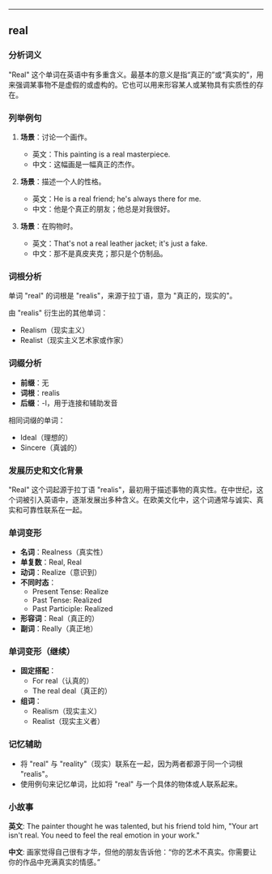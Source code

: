
---------------
## real
### 分析词义
"Real" 这个单词在英语中有多重含义。最基本的意义是指“真正的”或“真实的”，用来强调某事物不是虚假的或虚构的。它也可以用来形容某人或某物具有实质性的存在。

### 列举例句
1. **场景**：讨论一个画作。
   - 英文：This painting is a real masterpiece.
   - 中文：这幅画是一幅真正的杰作。

2. **场景**：描述一个人的性格。
   - 英文：He is a real friend; he's always there for me.
   - 中文：他是个真正的朋友；他总是对我很好。

3. **场景**：在购物时。
   - 英文：That's not a real leather jacket; it's just a fake.
   - 中文：那不是真皮夹克；那只是个仿制品。

### 词根分析
单词 "real" 的词根是 "realis"，来源于拉丁语，意为 "真正的，现实的"。

由 "realis" 衍生出的其他单词：
- Realism（现实主义）
- Realist（现实主义艺术家或作家）

### 词缀分析
- **前缀**：无
- **词根**：realis
- **后缀**：-l，用于连接和辅助发音

相同词缀的单词：
- Ideal（理想的）
- Sincere（真诚的）

### 发展历史和文化背景
"Real" 这个词起源于拉丁语 "realis"，最初用于描述事物的真实性。在中世纪，这个词被引入英语中，逐渐发展出多种含义。在欧美文化中，这个词通常与诚实、真实和可靠性联系在一起。

### 单词变形
- **名词**：Realness（真实性）
- **单复数**：Real, Real
- **动词**：Realize（意识到）
- **不同时态**：
  - Present Tense: Realize
  - Past Tense: Realized
  - Past Participle: Realized
- **形容词**：Real（真正的）
- **副词**：Really（真正地）

### 单词变形（继续）
- **固定搭配**：
  - For real（认真的）
  - The real deal（真正的）
- **组词**：
  - Realism（现实主义）
  - Realist（现实主义者）

### 记忆辅助
- 将 "real" 与 "reality"（现实）联系在一起，因为两者都源于同一个词根 "realis"。
- 使用例句来记忆单词，比如将 "real" 与一个具体的物体或人联系起来。

### 小故事
**英文**:
The painter thought he was talented, but his friend told him, "Your art isn't real. You need to feel the real emotion in your work."

**中文**:
画家觉得自己很有才华，但他的朋友告诉他：“你的艺术不真实。你需要让你的作品中充满真实的情感。”

